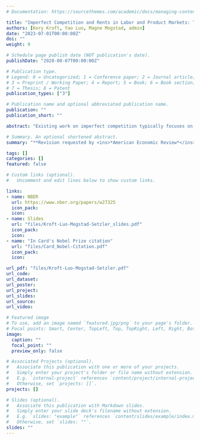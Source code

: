 ```yaml
---
# Documentation: https://sourcethemes.com/academic/docs/managing-content/

title: "Imperfect Competition and Rents in Labor and Product Markets: The Case of the Construction Industry"
authors: [Kory Kroft, Yao Luo, Magne Mogstad, admin]
date: "2023-07-01T00:00:00Z"
doi: ""
weight: 9

# Schedule page publish date (NOT publication's date).
publishDate: "2020-08-07T00:00:00Z"

# Publication type.
# Legend: 0 = Uncategorized; 1 = Conference paper; 2 = Journal article;
# 3 = Preprint / Working Paper; 4 = Report; 5 = Book; 6 = Book section;
# 7 = Thesis; 8 = Patent
publication_types: ["3"]

# Publication name and optional abbreviated publication name.
publication: ""
publication_short: ""

abstract: "Existing work on imperfect competition typically focuses on either the labor market or the product market in isolation. In contrast, we analyze imperfect competition in both markets jointly, showing theoretically and empirically that focusing on one market in isolation may result in a limited or misleading picture of the degree and impacts of market power. Our empirical setting is the US construction industry. We develop, identify and estimate a model where construction firms imperfectly compete with one another for workers in the labor market and for projects in both the private market and the government market, where government projects are procured through auctions. Our analyses combine the universe of business and worker tax records with newly collected records from government procurement auctions. We use the estimated model to quantify the markdown of wages and the markup of prices, to show that the impacts of an increase in market power in one market are attenuated by the existence of market power in the other market, and to quantify the rents, rent-sharing, and incidence of procurements in the US construction industry."

# Summary. An optional shortened abstract.
summary: "**Revision requested by <ins>*American Economic Review*</ins> in February 2023. Resubmitted in July 2023.** </br>My presentations: NBER SI-Labor, MIT, NBER IO, UBC, LSE, Stanford-SITE, Cornell, Maryland, UChicago, Penn State, CESifo, UToronto/Bank of Canada, Texas A&M"

tags: []
categories: []
featured: false

# Custom links (optional).
#   Uncomment and edit lines below to show custom links.

links:
- name: NBER
  url: https://www.nber.org/papers/w27325
  icon_pack:
  icon:
- name: Slides
  url: "files/Kroft-Luo-Mogstad-Setzler_slides.pdf"
  icon_pack:
  icon:
- name: "In Card's Nobel Prize citation"
  url: "files/Card_Nobel-Citation.pdf"
  icon_pack:
  icon:

url_pdf: "files/Kroft-Luo-Mogstad-Setzler.pdf"
url_code:
url_dataset:
url_poster:
url_project:
url_slides:
url_source:
url_video:

# Featured image
# To use, add an image named `featured.jpg/png` to your page's folder. 
# Focal points: Smart, Center, TopLeft, Top, TopRight, Left, Right, BottomLeft, Bottom, BottomRight.
image:
  caption: ""
  focal_point: ""
  preview_only: false

# Associated Projects (optional).
#   Associate this publication with one or more of your projects.
#   Simply enter your project's folder or file name without extension.
#   E.g. `internal-project` references `content/project/internal-project/index.md`.
#   Otherwise, set `projects: []`.
projects: []

# Slides (optional).
#   Associate this publication with Markdown slides.
#   Simply enter your slide deck's filename without extension.
#   E.g. `slides: "example"` references `content/slides/example/index.md`.
#   Otherwise, set `slides: ""`.
slides: ""
---
```

